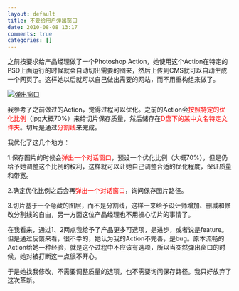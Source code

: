 ```yaml
---
layout: default
title: 不要给用户弹出窗口
date: 2010-08-08 13:17
comments: true
categories: []
---
```

之前按要求给产品经理做了一个Photoshop Action，她使用这个Action在特定的PSD上面运行的时候就会自动切出需要的图来，然后上传到CMS就可以自动生成一个网页了。这样她以后就可以自己做出需要的网站，而不用重构组来做了。



<a href="http://yuguo.us/files/2010/08/2010-8-8-13-18-34.png"><img class="aligncenter size-full wp-image-51" title="弹出窗口" src="http://yuguo.us/files/2010/08/2010-8-8-13-18-34.png" alt="弹出窗口"   /></a>

我参考了之前做过的Action，觉得过程可以优化。之前的Action会<span style="color: #ff0000;">按照特定的优化比例</span>（jpg大概70%）来给切片保存质量，然后储存在<span style="color: #ff0000;">D盘下的某中文名特定文件夹</span>。切片是通过<span style="color: #ff0000;">分割线</span>来完成。

我优化了这几个地方：

1.保存图片的时候会<span style="color: #ff0000;">弹出一个对话窗口</span>，预设一个优化比例（大概70%），但是仍给予她调整这个比例的权利，这样就可以让她自己调整合适的优化程度，保证质量和带宽。

2.确定优化比例之后会再<span style="color: #ff0000;">弹出一个对话窗口</span>，询问保存图片路径。

3.切片基于一个隐藏的图层，而不是分割线，这样一来给予设计师增加、删减和修改分割线的自由，另一方面这位产品经理也不用操心切片的事情了。

在我看来，通过1、2两点我给予了产品更多可选项，是进步，或者说是feature。但是通过反馈来看，很不幸的，她认为我的Action不完善，是bug。原本流畅的Action给她一种经验，就是这个过程中不应该有选项，所以当突然弹出窗口的时候，她对被打断这一点很不开心。

于是她找我修改，不需要调整质量的选项，也不需要询问保存路径。我只好放弃了这次革新。
